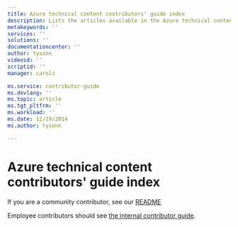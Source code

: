```yaml
---
title: Azure technical content contributors' guide index
description: Lists the articles available in the Azure technical content contributors' guide for azure.microsoft.com.
metakeywords: ''
services: ''
solutions: ''
documentationcenter: ''
author: tysonn
videoid: ''
scriptid: ''
manager: carolz

ms.service: contributor-guide
ms.devlang: ''
ms.topic: article
ms.tgt_pltfrm: ''
ms.workload: ''
ms.date: 12/19/2014
ms.author: tysonn

---
```

# Azure technical content contributors' guide index

If you are a community contributor, see our [README](../README.md)

Employee contributors should see [the internal contributor guide](https://review.docs.microsoft.com/help/contribute/?branch=master).

